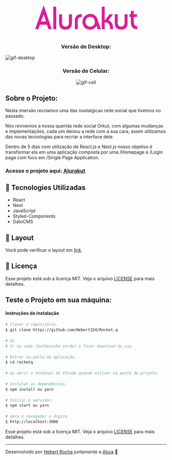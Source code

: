 <div align="center">
  <img src="https://github.com/Hebert324/alurakut/blob/main/github/Alurakut.png">
</div>

<br />

<h3 align="center">Versão de Desktop:</h3>
<img alt="gif-desktop" src="https://github.com/Hebert324/alurakut/blob/main/github/alurakut.gif">

<div align="center">
  <h3>Versão de Celular:</h3>
  <img alt="gif-cell" width="300px" src="https://github.com/Hebert324/alurakut/blob/main/github/alurakut-cell.gif">
</div>
  
## Sobre o Projeto:

Nesta imersão recriamos uma das nostalgicas rede social que tivemos no passado.

Nós revivemos a nossa querida rede social Orkut, com algumas mudanças e implementações, cada um deixou a rede com a sua cara, assim utilizamos das novas tecnologias para recriar a interface dele.

Dentro de 5 dias com utilização de React.js e Next.js nosso objetivo é transformar ela em uma aplicação composta por uma /Homepage e /Login page com foco em /Single Page Application. 

### Acesse o projeto aqui: <a href="https://alurakut-web.vercel.app/login">Alurakut</a>

## 🚀 Tecnologies Utilizadas

- React
- Next
- JavaScript
- Styled-Components
- DatoCMS

## 🔖 Layout

Você pode verificar o layout em [link](https://www.figma.com/file/UE276JTrrDHN8xP4JGHqtd/Alurakut-(Copy)). 

## :memo: Licença

Esse projeto está sob a licença MIT. Veja o arquivo [LICENSE](.github/LICENSE.md) para mais detalhes.

## Teste o Projeto em sua máquina:

#### Instruções de instalação

```bash
# Clonar o repositório.
$ git clone https://github.com/Hebert324/Rocket.q

# Ou
# Ir no code (botãozinho verde) e fazer download do zip.

# Entrar na pasta da aplicação.
$ cd rocketq

# ou abrir o terminal do VScode quando estiver na pasta do projeto.

# Instalar as dependências.
$ npm install ou yarn

# Iniciar o servidor.
$ npm start ou yarn

# abra o navegador e digite.
$ http://localhost:3000
```

Esse projeto está sob a licença MIT. Veja o arquivo [LICENSE](.github/LICENSE.md) para mais detalhes.

---

Desenvolvido por [Hebert Rocha](https://www.linkedin.com/in/hebert-rc/) juntamente a [Alura](https://www.alura.com.br) 🤿
